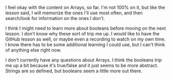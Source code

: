 I feel okay with the content on Arrays, so far. I'm not 100% on it, but like the lesson said, I will memorize the ones I'll use most often, and then search/look for information on the ones I don't.

I think I might need to learn more about booleans before moving on the next lesson. I don't know why these sort of trip me up. I would like to have the GitHub lesson as well, or maybe even a recording to watch on my own time. I know there has to be some additional learning I could use, but I can't think of anything else right now.  

I don't currently have any questions about Arrays. I think the booleans trip me up a bit because it's true/false and it just seems to be more abstract. Strings are so defined, but booleans seem a little more out there. 
